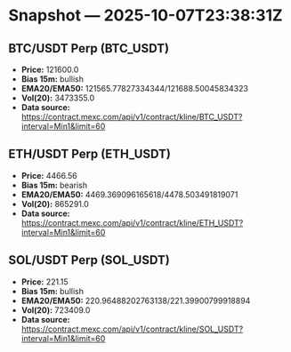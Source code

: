 # Snapshot — 2025-10-07T23:38:31Z

## BTC/USDT Perp (BTC_USDT)
- **Price:** 121600.0
- **Bias 15m:** bullish
- **EMA20/EMA50:** 121565.77827334344/121688.50045834323
- **Vol(20):** 3473355.0
- **Data source:** https://contract.mexc.com/api/v1/contract/kline/BTC_USDT?interval=Min1&limit=60

## ETH/USDT Perp (ETH_USDT)
- **Price:** 4466.56
- **Bias 15m:** bearish
- **EMA20/EMA50:** 4469.369096165618/4478.503491819071
- **Vol(20):** 865291.0
- **Data source:** https://contract.mexc.com/api/v1/contract/kline/ETH_USDT?interval=Min1&limit=60

## SOL/USDT Perp (SOL_USDT)
- **Price:** 221.15
- **Bias 15m:** bullish
- **EMA20/EMA50:** 220.96488202763138/221.39900799918894
- **Vol(20):** 723409.0
- **Data source:** https://contract.mexc.com/api/v1/contract/kline/SOL_USDT?interval=Min1&limit=60
